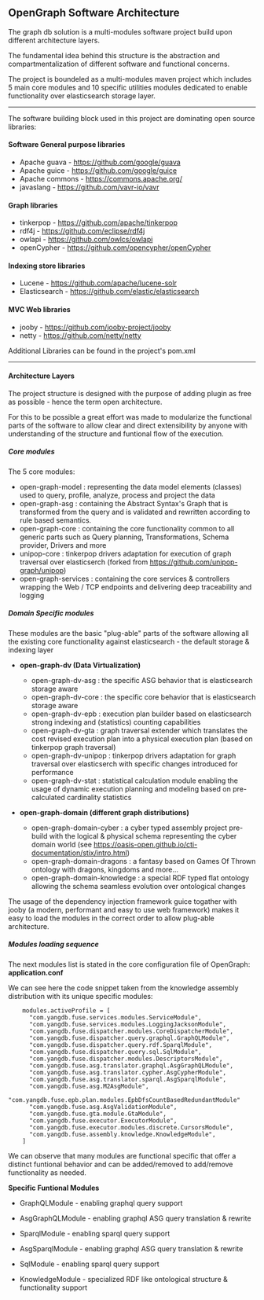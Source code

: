 ## OpenGraph Software Architecture

The graph db solution is a multi-modules software project build upon different architecture layers.

The fundamental idea behind this structure is the abstraction and compartmentalization of different software and functional
concerns.

The project is boundeled as a multi-modules maven project which includes 5 main core modules and 10 specific utilities modules dedicated 
to enable functionality over elasticsearch storage layer.

-------------
 
The software building block used in this project are dominating open source libraries:

#### Software General purpose libraries
 - Apache guava  - https://github.com/google/guava
 - Apache guice  - https://github.com/google/guice
 - Apache commons - https://commons.apache.org/ 
 - javaslang -      https://github.com/vavr-io/vavr
 
#### Graph libraries
 - tinkerpop - https://github.com/apache/tinkerpop
 - rdf4j -  https://github.com/eclipse/rdf4j
 - owlapi - https://github.com/owlcs/owlapi
 - openCypher - https://github.com/opencypher/openCypher 

#### Indexing store libraries
 - Lucene   - https://github.com/apache/lucene-solr
 - Elasticsearch - https://github.com/elastic/elasticsearch
 
#### MVC Web libraries
 - jooby  - https://github.com/jooby-project/jooby
 - netty  - https://github.com/netty/netty
 
 
Additional Libraries can be found in the project's pom.xml

-------------
#### Architecture Layers
The project structure is designed with the purpose of adding plugin as free as possible - hence the term open architecture.

For this to be possible a great effort was made to modularize the functional parts of the software to allow clear and direct extensibility by anyone 
with understanding of the structure and funtional flow of the execution.

##### Core modules
The 5 core modules:
 - open-graph-model :  representing the data model elements (classes) used to query, profile, analyze, process and project the data     
 - open-graph-asg :    containing the Abstract Syntax's Graph that is transformed from the query and is validated and rewritten according to rule based semantics.      
 - open-graph-core  :  containing the core functionality common to all generic parts such as Query planning, Transformations, Schema provider, Drivers and more     
 - unipop-core  : tinkerpop drivers adaptation for execution of graph traversal over elasticserch (forked from https://github.com/unipop-graph/unipop)     
 - open-graph-services  :  containing the core services & controllers wrapping the Web / TCP endpoints and delivering deep traceability and logging      

##### Domain Specific modules
These modules are the basic "plug-able" parts of the software allowing all the existing core functionality against elasticsearch - the default storage & indexing layer

-  **open-graph-dv (Data Virtualization)**
    - open-graph-dv-asg :   the specific ASG behavior that is elasticsearch storage aware 
    - open-graph-dv-core :  the specific core behavior that is elasticsearch storage aware 
    - open-graph-dv-epb :   execution plan builder based on elasticsearch strong indexing and (statistics) counting capabilities 
    - open-graph-dv-gta :   graph traversal extender which translates the cost revised execution plan into a physical execution plan (based on tinkerpop graph traversal) 
    - open-graph-dv-unipop :  tinkerpop drivers adaptation for graph traversal over elasticserch with specific changes introduced for performance 
    - open-graph-dv-stat :  statistical calculation module enabling the usage of dynamic execution planning and modeling based on pre-calculated cardinality statistics

- **open-graph-domain (different graph distributions)**
    - open-graph-domain-cyber : a cyber typed assembly project pre-build with the logical & physical schema representing the cyber domain world (see https://oasis-open.github.io/cti-documentation/stix/intro.html)
    - open-graph-domain-dragons : a fantasy based on Games Of Thrown ontology with dragons, kingdoms and more...
    - open-graph-domain-knowledge : a special RDF typed flat ontology allowing the schema seamless evolution over ontological changes
 
The usage of the dependency injection framework guice togather with jooby (a modern, performant and easy to use web framework) makes it easy to load the modules in the correct order to allow plug-able architecture.

##### Modules loading sequence
The next modules list is stated in the core configuration file of OpenGraph: **application.conf**

We can see here the code snippet taken from the knowledge assembly distribution with its unique specific modules: 

```
    modules.activeProfile = [
      "com.yangdb.fuse.services.modules.ServiceModule",
      "com.yangdb.fuse.services.modules.LoggingJacksonModule",
      "com.yangdb.fuse.dispatcher.modules.CoreDispatcherModule",
      "com.yangdb.fuse.dispatcher.query.graphql.GraphQLModule",
      "com.yangdb.fuse.dispatcher.query.rdf.SparqlModule",
      "com.yangdb.fuse.dispatcher.query.sql.SqlModule",
      "com.yangdb.fuse.dispatcher.modules.DescriptorsModule",
      "com.yangdb.fuse.asg.translator.graphql.AsgGraphQLModule",
      "com.yangdb.fuse.asg.translator.cypher.AsgCypherModule",
      "com.yangdb.fuse.asg.translator.sparql.AsgSparqlModule",
      "com.yangdb.fuse.asg.M2AsgModule",
      "com.yangdb.fuse.epb.plan.modules.EpbDfsCountBasedRedundantModule"
      "com.yangdb.fuse.asg.AsgValidationModule",
      "com.yangdb.fuse.gta.module.GtaModule",
      "com.yangdb.fuse.executor.ExecutorModule",
      "com.yangdb.fuse.executor.modules.discrete.CursorsModule",
      "com.yangdb.fuse.assembly.knowledge.KnowledgeModule",
    ]
```

  We can observe that many modules are functional specific that offer a distinct funtional behavior and can be added/removed to add/remove functionality as needed.
  
**Specific Funtional Modules**
  -   GraphQLModule - enabling graphql query support
  -   AsgGraphQLModule - enabling graphql ASG query translation & rewrite
  
  -   SparqlModule - enabling sparql query support
  -   AsgSparqlModule - enabling graphql ASG query translation & rewrite

  -   SqlModule - enabling sparql query support
  -   KnowledgeModule - specialized RDF like ontological structure & functionality support
